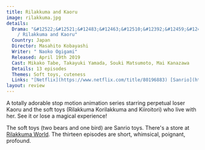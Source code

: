 ```yaml
---
title: Rilakkuma and Kaoru
image: rilakkuma.jpg
details:
  Drama: "&#12522;&#12521;&#12483;&#12463;&#12510;&#12392;&#12459;&#12458;&#12523;&#12373;&#12435;
    / Rilakkuma and Kaoru"
  Country: Japan
  Director: Masahito Kobayashi
  Writer: " Naoko Ogigami"
  Released: April 19th 2019
  Cast: Mikako Tabe, Takayuki Yamada, Souki Matsumoto, Mai Kanazawa
  Details: 13 episodes
  Themes: Soft toys, cuteness
  Links: "[Netflix](https://www.netflix.com/title/80196883) [Sanrio](http://www.san-x.jp/characters/rilakkuma.html)"
layout: review
---
```

A totally adorable stop motion animation series starring perpetual
loser Kaoru and the soft toys (Rilakkuma Korilakkuma and Kiiroitori)
who live with her. See it or lose a magical experience!

The soft toys (two bears and one bird) are Sanrio toys. There's a store
at [Rilakkuma World](https://rilakkumaworld.com/). The thirteen episodes
are short, whimsical, poignant, profound.
